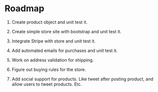 Roadmap
====


1. Create product object and unit test it.

2. Create simple store site with bootstrap and unit test it.

3. Integrate Stripe with store and unit test it.

4. Add automated emails for purchases and unit test it.

5. Work on address validation for shipping.

6. Figure out buying rules for the store.

7. Add social support for products. Like tweet after posting product, and
allow users to tweet products. Etc.
